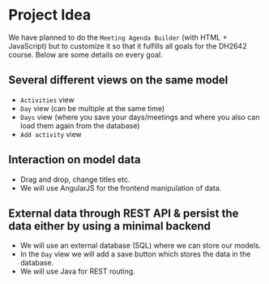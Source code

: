 # Project Idea

We have planned to do the `Meeting Agenda Builder` (with HTML + JavaScript) but to customize it so that it fulfills all goals for the DH2642 course. Below are some details on every goal.

## Several different views on the same model
* `Activities` view
* `Day` view (can be multiple at the same time)
* `Days` view (where you save your days/meetings and where you also can load them again from the database)
* `Add activity` view

## Interaction on model data
* Drag and drop, change titles etc.
* We will use AngularJS for the frontend manipulation of data.

## External data through REST API & persist the data either by using a minimal backend
* We will use an external database (SQL) where we can store our models.
* In the `Day` view we will add a save button which stores the data in the database.
* We will use Java for REST routing.
